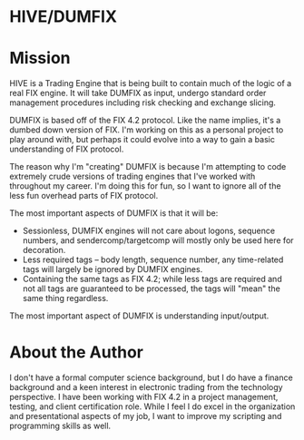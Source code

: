 # HIVE/DUMFIX

# Mission
HIVE is a Trading Engine that is being built to contain much of the logic of a real FIX engine. It will take DUMFIX as input, undergo standard order management procedures including risk checking and exchange slicing.

DUMFIX is based off of the FIX 4.2 protocol. Like the name implies, it&#39;s a dumbed down version of FIX. I&#39;m working on this as a personal project to play around with, but perhaps it could evolve into a way to gain a basic understanding of FIX protocol.

The reason why I&#39;m &quot;creating&quot; DUMFIX is because I&#39;m attempting to code extremely crude versions of trading engines that I&#39;ve worked with throughout my career. I&#39;m doing this for fun, so I want to ignore all of the less fun overhead parts of FIX protocol.

The most important aspects of DUMFIX is that it will be:

- Sessionless, DUMFIX engines will not care about logons, sequence numbers, and sendercomp/targetcomp will mostly only be used here for decoration.
- Less required tags – body length, sequence number, any time-related tags will largely be ignored by DUMFIX engines.
- Containing the same tags as FIX 4.2; while less tags are required and not all tags are guaranteed to be processed, the tags will "mean" the same thing regardless.

The most important aspect of DUMFIX is understanding input/output.

# About the Author

I don&#39;t have a formal computer science background, but I do have a finance background and a keen interest in electronic trading from the technology perspective. I have been working with FIX 4.2 in a project management, testing, and client certification role. While I feel I do excel in the organization and presentational aspects of my job, I want to improve my scripting and programming skills as well.
